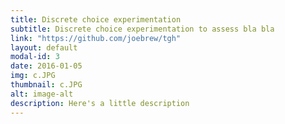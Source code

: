 ```yaml
---
title: Discrete choice experimentation
subtitle: Discrete choice experimentation to assess bla bla 
link: "https://github.com/joebrew/tgh"
layout: default
modal-id: 3
date: 2016-01-05
img: c.JPG
thumbnail: c.JPG
alt: image-alt
description: Here's a little description
---
```

